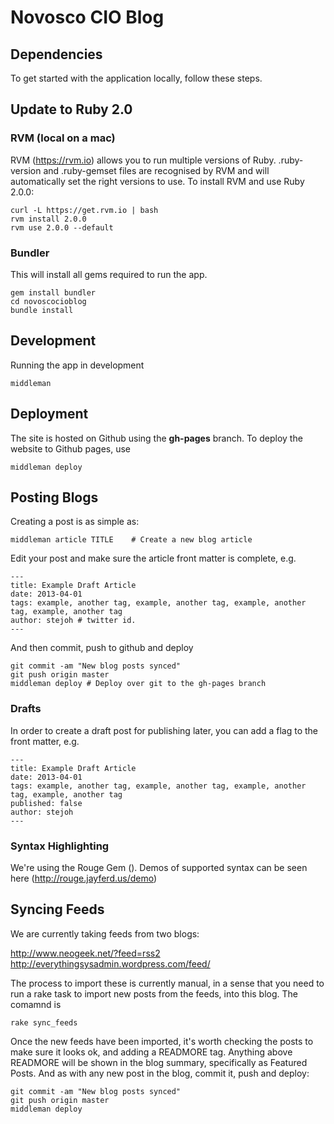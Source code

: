 # Novosco CIO Blog

## Dependencies

To get started with the application locally, follow these steps.

## Update to Ruby 2.0

### RVM (local on a mac)

RVM (https://rvm.io) allows you to run multiple versions of Ruby.  .ruby-version and .ruby-gemset files are recognised by RVM and will automatically set the right versions to use.  To install RVM and use Ruby 2.0.0:

    curl -L https://get.rvm.io | bash
    rvm install 2.0.0
    rvm use 2.0.0 --default

### Bundler

This will install all gems required to run the app.

    gem install bundler
    cd novoscocioblog
    bundle install

## Development

Running the app in development

    middleman

## Deployment

The site is hosted on Github using the **gh-pages** branch. To deploy the website to Github pages, use

    middleman deploy

## Posting Blogs

Creating a post is as simple as:

    middleman article TITLE    # Create a new blog article

Edit your post and make sure the article front matter is complete, e.g.

    ---
    title: Example Draft Article
    date: 2013-04-01
    tags: example, another tag, example, another tag, example, another tag, example, another tag
    author: stejoh # twitter id.
    ---

And then commit, push to github and deploy

    git commit -am "New blog posts synced"
    git push origin master
    middleman deploy # Deploy over git to the gh-pages branch

### Drafts

In order to create a draft post for publishing later, you can add a flag to the front matter, e.g.

    ---
    title: Example Draft Article
    date: 2013-04-01
    tags: example, another tag, example, another tag, example, another tag, example, another tag
    published: false
    author: stejoh
    ---

### Syntax Highlighting

We're using the Rouge Gem (). Demos of supported syntax can be seen here (http://rouge.jayferd.us/demo)

## Syncing Feeds

We are currently taking feeds from two blogs:

http://www.neogeek.net/?feed=rss2
http://everythingsysadmin.wordpress.com/feed/

The process to import these is currently manual, in a sense that you need to run a rake task to import new posts from the feeds, into this blog. The comamnd is

    rake sync_feeds

Once the new feeds have been imported, it's worth checking the posts to make sure it looks ok, and adding a READMORE tag. Anything above READMORE will be shown in the blog summary, specifically as Featured Posts.  And as with any new post in the blog, commit it, push and deploy:
    
    git commit -am "New blog posts synced"
    git push origin master
    middleman deploy

